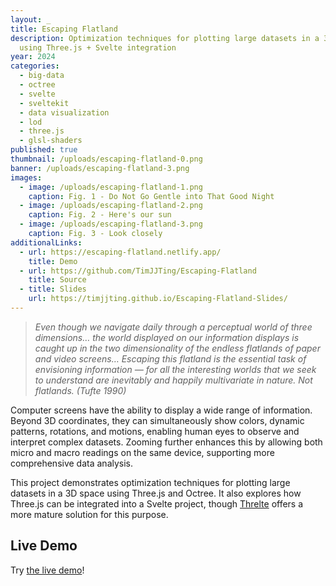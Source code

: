 ```yaml
---
layout: _
title: Escaping Flatland
description: Optimization techniques for plotting large datasets in a 3D space
  using Three.js + Svelte integration
year: 2024
categories:
  - big-data
  - octree
  - svelte
  - sveltekit
  - data visualization
  - lod
  - three.js
  - glsl-shaders
published: true
thumbnail: /uploads/escaping-flatland-0.png
banner: /uploads/escaping-flatland-3.png
images:
  - image: /uploads/escaping-flatland-1.png
    caption: Fig. 1 - Do Not Go Gentle into That Good Night
  - image: /uploads/escaping-flatland-2.png
    caption: Fig. 2 - Here's our sun
  - image: /uploads/escaping-flatland-3.png
    caption: Fig. 3 - Look closely
additionalLinks:
  - url: https://escaping-flatland.netlify.app/
    title: Demo
  - url: https://github.com/TimJJTing/Escaping-Flatland
    title: Source
  - title: Slides
    url: https://timjjting.github.io/Escaping-Flatland-Slides/
---
```


> *Even though we navigate daily through a perceptual world of three dimensions… the world displayed on our information displays is caught up in the two dimensionality of the endless flatlands of paper and video screens… Escaping this flatland is the essential task of envisioning information — for all the interesting worlds that we seek to understand are inevitably and happily multivariate in nature. Not flatlands. (Tufte 1990)*

Computer screens have the ability to display a wide range of information. Beyond 3D coordinates, they can simultaneously show colors, dynamic patterns, rotations, and motions, enabling human eyes to observe and interpret complex datasets. Zooming further enhances this by allowing both micro and macro readings on the same device, supporting more comprehensive data analysis.

This project demonstrates optimization techniques for plotting large datasets in a 3D space using Three.js and Octree. It also explores how Three.js can be integrated into a Svelte project, though [Threlte](https://threlte.xyz/) offers a more mature solution for this purpose.

## Live Demo

Try [the live demo](https://escaping-flatland.netlify.app)!

